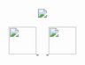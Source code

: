 <p align="center">
<img src="https://user-images.githubusercontent.com/72105812/174163304-3b99cba3-4906-4175-9f0d-1138a855e02c.png"> <br> <br>
<a href="https://www.linkedin.com/in/veengo/"> <img width="50" height="50" src="https://user-images.githubusercontent.com/72105812/174163884-b359f94d-c445-419a-9162-1b7715cd9c11.png"> </a> <a href="https://discordapp.com/users/187314036776501250"> <img width="50" height="50" src="https://cdn-icons-png.flaticon.com/512/5968/5968759.png"> </a> <br>
  
</p>

<br>



<!--
**V-ngo/V-ngo** is a ✨ _special_ ✨ repository because its `README.md` (this file) appears on your GitHub profile.

Here are some ideas to get you started:

- 🔭 I’m currently working on ...
- 🌱 I’m currently learning ...
- 👯 I’m looking to collaborate on ...
- 🤔 I’m looking for help with ...
- 💬 Ask me about ...
- 📫 How to reach me: ...
- 😄 Pronouns: ...
- ⚡ Fun fact: ...
-->



